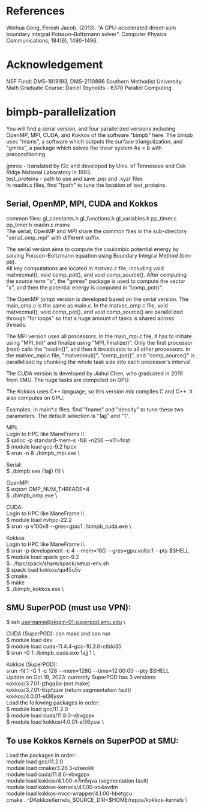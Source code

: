 # References
Weihua Geng, Ferosh Jacob. (2013). “A GPU-accelerated direct-sum boundary integral
Poisson–Boltzmann solver”. Computer Physics Communications, 184(6), 1490-1496.

# Acknowledgement
NSF Fund: DMS-1819193, DMS-2110896
Southern Methodist University Math Graduate Course: Daniel Reynolds - 6370 Parallel Computing

# bimpb-parallelization
You will find a serial version, and four parallelized versions including OpenMP, MPI, CUDA, and Kokkos of the software "bimpb" here. The bimpb uses "msms", a software which outputs the surface triangulization, and "gmres", a package which solves the linear system Ax = b with preconditioning.

gmres - translated by f2c and developed by Univ. of Tennessee and Oak Ridge National Laboratory in 1993. \
test_proteins - path to use and save .pqr and .xyzr files \
In readin.c files, find "fpath" to tune the location of test_proteins.

## Serial, OpenMP, MPI, CUDA and Kokkos
common files: gl_constants.h gl_functions.h gl_variables.h pp_timer.c pp_timer.h readin.c msms \
The serial, OpenMP and MPI share the common files in the sub-directory "serial_omp_mpi" with different suffix.

The serial version aims to compute the coulombic potential energy by solving Poisson-Boltzmann equation using Boundary Integral Method (bim-pb). \
All key computations are located in matvec.c file, including void matvecmul(), void comp_pot(), and void comp_source(). After computing the source term "b", the "gmres" package is used to compute the vector "x", and then the potential energy is computed in "comp_pot()".

The OpenMP (omp) version is developed based on the serial version. The main_omp.c is the same as main.c. In the matvec_omp.c file, void matvecmul(), void comp_pot(), and void comp_source() are parallelized through "for loops" so that a huge amount of tasks is shared across threads. 

The MPI version uses all processors. In the main_mpi.c file, it has to initiate using "MPI_Init" and finalize using "MPI_Finalize()". Only the first processor (root) calls the "readin()", and then it broadcasts to all other processors. In the matvec_mpi.c file, "matvecmul()", "comp_pot()", and "comp_source()" is parallelized by chunking the whole task size into each processor's interval. 

The CUDA version is developed by Jiahui Chen, who graduated in 2019 from SMU. The huge tasks are computed on GPU. 

The Kokkos uses C++ language, so this version mix compiles C and C++. It also computes on GPU. 

Examples:
In main*.c files, find "fname" and "density" to tune these two parameters. The default selection is "1ajj" and "1".

MPI: \
Login to HPC like ManeFrame II. \
$ salloc -p standard-mem-s -N8 -n256 --x11=first \
$ module load gcc-9.2 hpcx \
$ srun -n 8 ./bimpb_mpi.exe \

Serial: \
$ ./bimpb.exe (1ajj) (1) \

OpenMP: \
$ export OMP_NUM_THREADS=4 \
$ ./bimpb_omp.exe \

CUDA:  \
Login to HPC like ManeFrame II.  \
$ module load nvhpc-22.2  \
$ srun -p v100x8 --gres=gpu:1 ./bimpb_cuda.exe  \

Kokkos:  \
Login to HPC like ManeFrame II.  \
$ srun -p development -c 4 --mem=16G --gres=gpu:volta:1 --pty $SHELL \
$ module load spack gcc-9.2 \
$ . /hpc/spack/share/spack/setup-env.sh \
$ spack load kokkos/qu45u5v \
$ cmake . \
$ make \
$ ./bimpb_kokkos.exe \



## SMU SuperPOD (must use VPN):
$ ssh username@slogin-01.superpod.smu.edu \

CUDA (SuperPOD):  can make and can run \
$ module load dev \
$ module load cuda-11.4.4-gcc-10.3.0-ctldo35 \
$ srun -G 1 ./bimpb_cuda.exe 1ajj 1 \


Kokkos (SuperPOD): \
srun -N 1 -G 1 -c 128 --mem=128G --time=12:00:00 --pty $SHELL \
Update on Oct 19, 2023: currently SuperPOD has 3 versions: \
        kokkos/3.7.01-jzhgq6o (not make) \
        kokkos/3.7.01-6zpfzzw (return segmentation fault) \
        kokkos/4.0.01-el36ysw \
Load the following packages in order: \
$ module load gcc/11.2.0 \
$ module load cuda/11.8.0-vbvgppx \
$ module load kokkos/4.0.01-el36ysw \

## To use Kokkos Kernels on SuperPOD at SMU:
Load the packages in order: \
module load gcc/11.2.0 \
module load cmake/3.26.3-utseokk \
module load cuda/11.8.0-vbvgppx \
module load kokkos/4.1.00-n7m5qva (segmentation fault) \
module load kokkos-kernels/4.1.00-xo4ovdm \
module load kokkos-nvcc-wrapper/4.1.00-hbetgcu \
cmake . -DKokkosKernels_SOURCE_DIR=$HOME/repos/kokkos-kernels \
